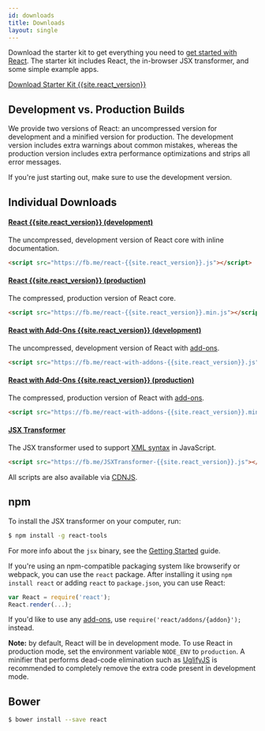 ```yaml
---
id: downloads
title: Downloads
layout: single
---
```

Download the starter kit to get everything you need to
[get started with React](/react/docs/getting-started.html). The starter kit includes React, the in-browser JSX transformer, and some simple example apps.

<div class="buttons-unit downloads">
  <a href="/react/downloads/react-{{site.react_version}}.zip" class="button">
    Download Starter Kit {{site.react_version}}
  </a>
</div>

## Development vs. Production Builds

We provide two versions of React: an uncompressed version for development and a minified version for production. The development version includes extra warnings about common mistakes, whereas the production version includes extra performance optimizations and strips all error messages.

If you're just starting out, make sure to use the development version.

## Individual Downloads

#### <a href="https://fb.me/react-{{site.react_version}}.js">React {{site.react_version}} (development)</a>
The uncompressed, development version of React core with inline documentation.

```html
<script src="https://fb.me/react-{{site.react_version}}.js"></script>
```

#### <a href="https://fb.me/react-{{site.react_version}}.min.js">React {{site.react_version}} (production)</a>
The compressed, production version of React core.

```html
<script src="https://fb.me/react-{{site.react_version}}.min.js"></script>
```

#### <a href="https://fb.me/react-with-addons-{{site.react_version}}.js">React with Add-Ons {{site.react_version}} (development)</a>
The uncompressed, development version of React with [add-ons](/react/docs/addons.html).

```html
<script src="https://fb.me/react-with-addons-{{site.react_version}}.js"></script>
```

#### <a href="https://fb.me/react-with-addons-{{site.react_version}}.min.js">React with Add-Ons {{site.react_version}} (production)</a>
The compressed, production version of React with [add-ons](/react/docs/addons.html).

```html
<script src="https://fb.me/react-with-addons-{{site.react_version}}.min.js"></script>
```

#### <a href="https://fb.me/JSXTransformer-{{site.react_version}}.js">JSX Transformer</a>
The JSX transformer used to support [XML syntax](/react/docs/jsx-in-depth.html) in JavaScript.

```html
<script src="https://fb.me/JSXTransformer-{{site.react_version}}.js"></script>
```

All scripts are also available via [CDNJS](https://cdnjs.com/libraries/react/).

## npm

To install the JSX transformer on your computer, run:

```sh
$ npm install -g react-tools
```

For more info about the `jsx` binary, see the [Getting Started](/react/docs/getting-started.html#offline-transform) guide.

If you're using an npm-compatible packaging system like browserify or webpack, you can use the `react` package. After installing it using `npm install react` or adding `react` to `package.json`, you can use React:

```js
var React = require('react');
React.render(...);
```

If you'd like to use any [add-ons](/react/docs/addons.html), use `require('react/addons/{addon}');` instead.

**Note:** by default, React will be in development mode. To use React in production mode, set the environment variable `NODE_ENV` to `production`. A minifier that performs dead-code elimination such as [UglifyJS](https://github.com/mishoo/UglifyJS2) is recommended to completely remove the extra code present in development mode.

## Bower

```sh
$ bower install --save react
```
